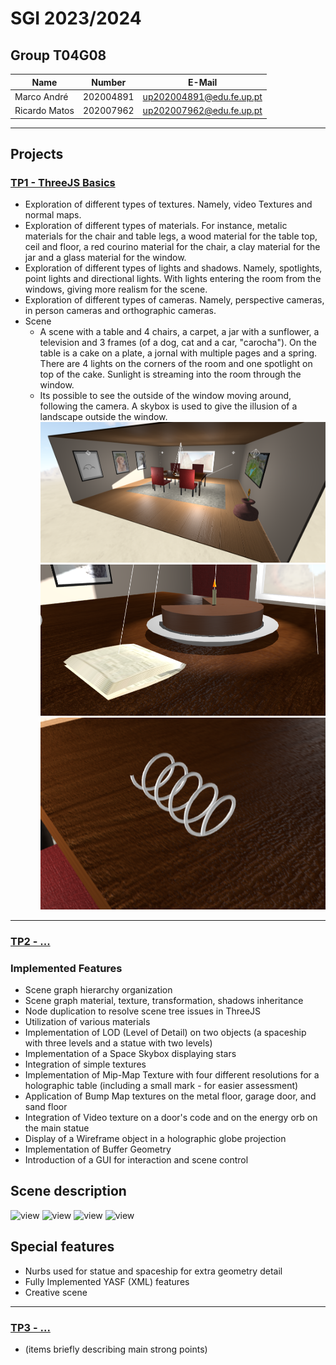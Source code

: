 # SGI 2023/2024

## Group T04G08

| Name          | Number    | E-Mail                   |
| ------------- | --------- | ------------------------ |
| Marco André   | 202004891 | up202004891@edu.fe.up.pt |
| Ricardo Matos | 202007962 | up202007962@edu.fe.up.pt |

---

## Projects

### [TP1 - ThreeJS Basics](tp1)

- Exploration of different types of textures. Namely, video Textures and normal maps.
- Exploration of different types of materials. For instance, metalic materials for the chair and table legs, a wood material for the table top, ceil and floor, a red courino material for the chair, a clay material for the jar and a glass material for the window.
- Exploration of different types of lights and shadows. Namely, spotlights, point lights and directional lights. With lights entering the room from the windows, giving more realism for the scene.
- Exploration of different types of cameras. Namely, perspective cameras, in person cameras and orthographic cameras.
- Scene
  - A scene with a table and 4 chairs, a carpet, a jar with a sunflower, a television and 3 frames (of a dog, cat and a car, "carocha"). On the table is a cake on a plate, a jornal with multiple pages and a spring. There are 4 lights on the corners of the room and one spotlight on top of the cake. Sunlight is streaming into the room through the window.
  - Its possible to see the outside of the window moving around, following the camera. A skybox is used to give the illusion of a landscape outside the window.
    ![view](tp1/doc/general_view.png)
    ![view](tp1/doc/cake_jornal.png)
    ![view](tp1/doc/spring.png)

---

### [TP2 - ...](tp2)

### Implemented Features

- Scene graph hierarchy organization
- Scene graph material, texture, transformation, shadows inheritance
- Node duplication to resolve scene tree issues in ThreeJS
- Utilization of various materials
- Implementation of LOD (Level of Detail) on two objects (a spaceship with three levels and a statue with two levels)
- Implementation of a Space Skybox displaying stars
- Integration of simple textures
- Implementation of Mip-Map Texture with four different resolutions for a holographic table (including a small mark - for easier assessment)
- Application of Bump Map textures on the metal floor, garage door, and sand floor
- Integration of Video texture on a door's code and on the energy orb on the main statue
- Display of a Wireframe object in a holographic globe projection
- Implementation of Buffer Geometry
- Introduction of a GUI for interaction and scene control

## Scene description

![view](screenshots/main_room.png)
![view](screenshots/living_room.png)
![view](screenshots/lod.png)
![view](screenshots/statue.png)

## Special features

- Nurbs used for statue and spaceship for extra geometry detail
- Fully Implemented YASF (XML) features
- Creative scene

---

### [TP3 - ...](tp3)

- (items briefly describing main strong points)
